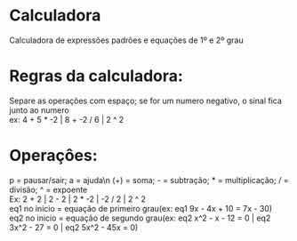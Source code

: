 # Calculadora
Calculadora de expressões padrões e equações de 1º e 2º grau<br>

# Regras da calculadora:
  Separe as operaçôes com espaço; se for um numero negativo, o sinal fica junto ao numero<br>
  ex: 4 + 5 * -2 | 8 + -2 / 6 | 2 ^ 2
# Operaçôes:
  p = pausar/sair; a = ajuda\n
  (+) = soma; - = subtração; * = multiplicação; / = divisão; ^ = expoente<br>
  Ex: 2 + 2 | 2 - 2 | 2 * -2 | -2 / 2 | 2 ^ 2<br>
  eq1 no inicio = equação de primeiro grau(ex: eq1 9x - 4x + 10 = 7x - 30)<br>
  eq2 no inicio = equação de segundo grau(ex: eq2 x^2 - x - 12 = 0 | eq2 3x^2 - 27 = 0 | eq2 5x^2 - 45x = 0)
